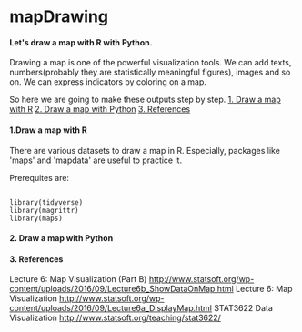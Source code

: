 # mapDrawing

<b><h4>Let's draw a map with R with Python.</b></h4>

Drawing a map is one of the powerful visualization tools.
We can add texts, numbers(probably they are statistically meaningful figures), images and so on.
We can express indicators by coloring on a map.

So here we are going to make these outputs step by step.
<a href=#mapR>1. Draw a map with R</a>
<a href=#mapPython>2. Draw a map with Python</a>
<a href=#references>3. References</a>

<b><h4 id=mapR>1.Draw a map with R</h4></b>
There are various datasets to draw a map in R.
Especially, packages like 'maps' and 'mapdata' are useful to practice it.

Prerequites are:
<pre><code>
library(tidyverse)
library(magrittr)
library(maps)
</code></pre>

<b><h4 id=mapPython>2. Draw a map with Python</h4></b>

<b><h4 id=references>3. References</h4></b>
Lecture 6: Map Visualization (Part B) http://www.statsoft.org/wp-content/uploads/2016/09/Lecture6b_ShowDataOnMap.html
Lecture 6: Map Visualization http://www.statsoft.org/wp-content/uploads/2016/09/Lecture6a_DisplayMap.html
STAT3622 Data Visualization http://www.statsoft.org/teaching/stat3622/
